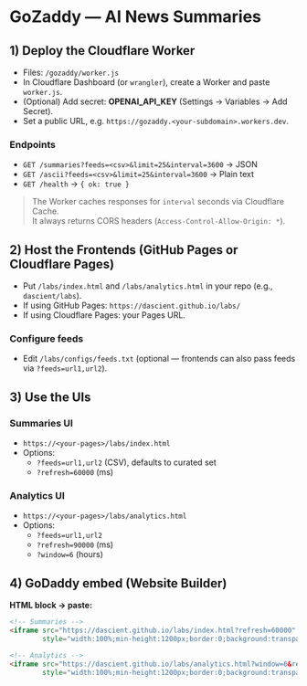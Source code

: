 # GoZaddy — AI News Summaries

## 1) Deploy the Cloudflare Worker
- Files: `/gozaddy/worker.js`
- In Cloudflare Dashboard (or `wrangler`), create a Worker and paste `worker.js`.
- (Optional) Add secret: **OPENAI_API_KEY** (Settings → Variables → Add Secret).
- Set a public URL, e.g. `https://gozaddy.<your-subdomain>.workers.dev`.

### Endpoints
- `GET /summaries?feeds=<csv>&limit=25&interval=3600` → JSON
- `GET /ascii?feeds=<csv>&limit=25&interval=3600` → Plain text
- `GET /health` → `{ ok: true }`

> The Worker caches responses for `interval` seconds via Cloudflare Cache.  
> It always returns CORS headers (`Access-Control-Allow-Origin: *`).

## 2) Host the Frontends (GitHub Pages or Cloudflare Pages)
- Put `/labs/index.html` and `/labs/analytics.html` in your repo (e.g., `dascient/labs`).
- If using GitHub Pages: `https://dascient.github.io/labs/`
- If using Cloudflare Pages: your Pages URL.

### Configure feeds
- Edit `/labs/configs/feeds.txt` (optional — frontends can also pass feeds via `?feeds=url1,url2`).

## 3) Use the UIs

### Summaries UI
- `https://<your-pages>/labs/index.html`
- Options:
  - `?feeds=url1,url2` (CSV), defaults to curated set
  - `?refresh=60000` (ms)

### Analytics UI
- `https://<your-pages>/labs/analytics.html`
- Options:
  - `?feeds=url1,url2`
  - `?refresh=90000` (ms)
  - `?window=6` (hours)

## 4) GoDaddy embed (Website Builder)
**HTML block → paste:**
```html
<!-- Summaries -->
<iframe src="https://dascient.github.io/labs/index.html?refresh=60000"
        style="width:100%;min-height:1200px;border:0;background:transparent" loading="lazy"></iframe>

<!-- Analytics -->
<iframe src="https://dascient.github.io/labs/analytics.html?window=6&refresh=90000"
        style="width:100%;min-height:1200px;border:0;background:transparent" loading="lazy"></iframe>
